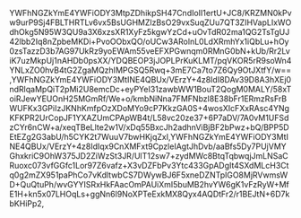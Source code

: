 YWFhNGZkYmE4YWFiODY3MtpZDhikpSH47CndIoII1ertU+JC8/KRZMN0kPvw9urP9Sj4FBLTHRTLv6vx5BsUGHMZlzBsO29vxSuqZUu7QT3ZIHVapLIxWOdhOkg5N95W3QU9a3X6xzsXR1XyFz5kgwYzCd+uOvTdR02ma1QG2TsTgUJ42lbb2Iq8nZpbeMKDi+PvoOObxQO/oUCw3ARolnL0LdXRmhYx1iQbLu+hOy0zsTazzD3b7AG97UkRz9yoEWAm55veEFXPGwnqm0RMnG0bN+kUb/Rr2LviK7uzMkpUj1nAHDb0psXX/YDQBEOP3jJOPLPrKuKLMT/pqVKOR5rR9soWn4YNLxZO0hvB4tG2ZgaMQzhIMPGSQ5Rwq+3mE7Ca7to7Z6Qy9OtJXtfY/w==,YWFhNGZkYmE4YWFiODY3MtINE4QBUx/VErzY+4z8IdI8DAv39D8A3hXEj0ndRlqaMpQiT2pMi2U8emcDc+eyPYeI31zawbWW1BouT2QogM0MALY/58xToiRJewYEUOnH25MGmRf/We+o/kmbNiNna7FMFNbzl8E38bFr1ERmzRsFrBWUFKx3GPiIzJKNhKmfpOzXDoMYo9cP7KkzGA0S+4wosXIcFXxRAsc4YNgKFKPR2UrCopJF1YXAZUmCPApWB4t/L58vc20ze37+6P7aDV/7A0vM1UFSdzCYr6nCW+a/xeqTBeLlte2w1V/xDq55BxcJh2adhnViBjBF2bPwz+bQ/BPP5DEtEZg2G3abU/h5CYK2t7WuuV7bwHKjqZxI,YWFhNGZkYmE4YWFiODY3MtINE4QBUx/VErzY+4z8IdIqx9CnXMFxt9CpzleIAgtJhDvb/aaBfs5Dy7PUjVMYGhxkriC9OhW375JD2ZiWzSt3JR/UlT12sw7+zydMWc8BtqTqbwqjJmLNSaCRuoxc073vfGGfc1Lor97Z6vafz+X3vDZFbPv3Ytc433GpADgIt4SXdMLcH3Ctq0g2mZX951paPhCo7vKdltwbCS7DWywBJ6F5xneDZNTplGO8MjRVwmsWD+QuQtuPh/wvGYYISRxHkFAacOmPAUiXmI5buMB2hvYW6gK1vFzRyW+MfE1H+kn5x07LHOqLs+ggNn6l9NoXPTeExkMX8Qyx4AQDtFr2/r1BEJtN+6D7kbKHiPp2,
